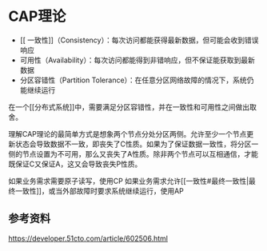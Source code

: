# CAP理论 

- [[ 一致性]]（Consistency）：每次访问都能获得最新数据，但可能会收到错误响应
- 可用性（Availability）：每次访问都能得到非错响应，但不保证能获取到最新数据
- 分区容错性（Partition Tolerance）：在任意分区网络故障的情况下，系统仍能继续运行

在一个[[分布式系统]]中，需要满足分区容错性，并在一致性和可用性之间做出取舍。

理解CAP理论的最简单方式是想象两个节点分处分区两侧。允许至少一个节点更新状态会导致数据不一致，即丧失了C性质。如果为了保证数据一致性，将分区一侧的节点设置为不可用，那么又丧失了A性质。除非两个节点可以互相通信，才能既保证C又保证A，这又会导致丧失P性质。

如果业务需求需要原子读写，使用CP
如果业务需求允许[[一致性#最终一致性|最终一致性]]，或当外部故障时要求系统继续运行，使用AP

## 参考资料

https://developer.51cto.com/article/602506.html